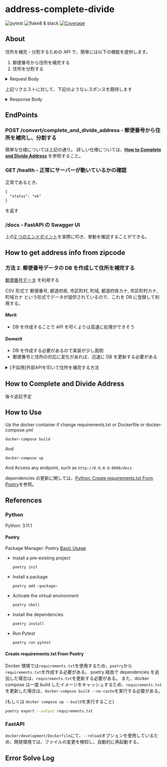 # address-complete-divide

![pytest](https://github.com/haruboring/address-complete-divide/actions/workflows/pytest.yml/badge.svg)
![flake8 & black](https://github.com/haruboring/address-complete-divide/actions/workflows/linter.yml/badge.svg)
[![Coverage](https://img.shields.io/endpoint?url=https://gist.githubusercontent.com/haruboring/9c19de175b7ce5bcfd2eb2ed26a60d40/raw/pytest-coverage-comment.json)](https://github.com/haruboring/address-complete-divide-api/actions/workflows/pytest.yml)

## About

住所を補完・分割するための API で、簡単には以下の機能を提供します。

1. 郵便番号から住所を補完する
2. 住所を分割する

<details><summary> Request Body </summary>

```json
{
  [
    {
      "zipcode": "105-0011",
      "address": "芝公園４丁目２−８"
    },
    {
      "zipcode": "",
      "address": "東京都千代田区千代田1番1号"
    },
    {
      "zipcode": "1000014",
      "address": "永田町１丁目７−１国会議事堂１２３号室"
    }
  ]
}
```

</details>

上記リクエストに対して、下記のようなレスポンスを期待します

<details><summary> Response Body </summary>

```json
{
  "completed_count": 2,
  "addresses": [
    {
      "prefecture": "東京都",
      "city": "港区",
      "town": "芝公園",
      "house_number": "4-2-8",
      "building_name": "",
      "room_number": ""
    },
    {
      "prefecture": "東京都",
      "city": "千代田区",
      "town": "千代田",
      "house_number": "1-1",
      "building_name": "",
      "room_number": ""
    },
    {
      "prefecture": "東京都",
      "city": "永田町",
      "town": "",
      "house_number": "1-7-1",
      "building_name": "国会議事堂",
      "room_number": "123号室"
    }
  ]
}
```

</details>

## EndPoints

### POST /convert/complete_and_divide_address - 郵便番号から住所を補完し、分割する

簡単な仕様については上記の通り。
詳しい仕様については、[**How to Complete and Divide Address**](#how-to-complete-and-divide-address) を参照すること。

### GET /health - 正常にサーバーが動いているかの確認

正常であるとき、

```
{
  "status": "ok"
}
```

を返す

### /docs - FastAPI の Swagger UI

上の[2 つのエンドポイント](#endpoints)を実際に叩き、挙動を確認することができる。

## How to get address info from zipcode

### 方法 2. 郵便番号データの DB を作成して住所を補完する

[郵便番号データ](http://zipcloud.ibsnet.co.jp/) を利用する

CSV 形式で
郵便番号, 都道府県, 市区町村, 町域, 都道府県カナ, 市区町村カナ, 町域カナ
という形式でデータが提供されているので、これを DB に登録して利用する。

#### Merit

- DB を作成することで API を叩くよりは高速に処理ができそう

#### Demerit

- DB を作成する必要があるので実装が少し面倒
- 郵便番号と住所の対応に変化があれば、迅速に DB を更新する必要がある


<details><summary> [不採用]外部APIを叩いて住所を補完する方法 </summary>

[郵便番号検索 API](http://zipcloud.ibsnet.co.jp/doc/api) を利用する

#### [利用規約](http://zipcloud.ibsnet.co.jp/rule/api)

<details><summary> 禁止事項 </summary>

> ユーザは、本 API の利用に際して、以下の各号に定める事項を行ってはならないものとします。
>
> 1. 形態の如何を問わず、本規約の定めに反する態様で本 API を利用すること
> 2. 本 API により提供される機能のみを提供することを目的とした対象サイトにおいて本 API を利用すること、およびこれと同視し得るような態様にて対象サイトにて本 API を利用すること
> 3. 法律、規則、条例等の制定法に反する行為、又はそれを勧誘・助長する行為
> 4. 虚偽の情報をコンテンツに掲載し、コンテンツ閲覧者を欺く行為
> 5. 当社または第三者の知的財産権その他の権利を侵害する内容
> 6. 本 API の運営、又はネットワークやシステムを妨害する行為
> 7. 当社が、過度若しくは不適切と判断する商用目的の宣伝・広告行為
> 8. 有害なコンピュータウィルス、コード、ファイル、プログラム等を開示する行為、若しくは開示されている場所について示唆する行為
> 9. 犯罪行為に関わる内容、差別的表現その他公序良俗に反する内容
> 10. アダルトコンテンツ、不潔またはグロテスクなコンテンツ等一般人が不快感を覚える内容その他青少年も含めた不特定多数のユーザによる閲覧に適さない内容
> 11. 選挙の事前運動、選挙運動またはこれらに類似する行為、および公職選挙法に抵触する行為
> 12. その他公序良俗、一般常識に反する行為
> 13. その他当社が不適切であると判断する行為

</details>

endpoint は次の通り https://zipcloud.ibsnet.co.jp/api/search

（例）郵便番号「7830060」で検索する場合
https://zipcloud.ibsnet.co.jp/api/search?zipcode=7830060

<details><summary> Response は以下の通り </summary>

```json
{
  "message": null,
  "results": [
    {
      "address1": "北海道",
      "address2": "美唄市",
      "address3": "上美唄町協和",
      "kana1": "ﾎｯｶｲﾄﾞｳ",
      "kana2": "ﾋﾞﾊﾞｲｼ",
      "kana3": "ｶﾐﾋﾞﾊﾞｲﾁｮｳｷｮｳﾜ",
      "prefcode": "1",
      "zipcode": "0790177"
    },
    {
      "address1": "北海道",
      "address2": "美唄市",
      "address3": "上美唄町南",
      "kana1": "ﾎｯｶｲﾄﾞｳ",
      "kana2": "ﾋﾞﾊﾞｲｼ",
      "kana3": "ｶﾐﾋﾞﾊﾞｲﾁｮｳﾐﾅﾐ",
      "prefcode": "1",
      "zipcode": "0790177"
    }
  ],
  "status": 200
}
```

</details>

#### Merit

- DB を作成する必要がないので実装が容易(多分)
- 郵便番号と住所の対応に変動があってもこちらで対応する必要がない

#### Demerit

- フロント -> API -> 郵便番号検索 API は少し冗長な気がする
  - ボトルネックになって方法 2 よりも実行時間がかかる
    - 1000個の住所について補完を行う際に、自前のDBを使うと30秒で終わる処理が、この方法だと5分以上かかる

</details>

## How to Complete and Divide Address

後々追記予定

## How to Use

Up the docker container
if change requirements.txt or Dockerfile or docker-compose.yml

```bash
docker-compose build
```

And

```bash
docker-compose up
```

And Access any endpoint, such as `http://0.0.0.0:8000/docs`

dependencies の更新に関しては、[Python: Create requirements.txt From Poetry](#create-requirementstxt-from-poetry)を参照。

## References

### Python

Python: 3.11.1

#### Poetry

Package Manager: Poetry [Basic Usage](https://python-poetry.org/docs/basic-usage/)

- Install a pre-existing project

  ```bash
  poetry init
  ```

- Install a package

  ```bash
  poetry add <package>
  ```

- Activate the virtual environment

  ```bash
  poetry shell
  ```

- Install the dependencies

  ```bash
  poetry install
  ```

- Run Pytest

  ```bash
  poetry run pytest
  ```

#### Create requirements.txt From Poetry

Docker 環境では`requirements.txt`を使用するため、`poetry`から`requirements.txt`を作成する必要がある。
poetry 経由で dependencies を追加した場合は、`requirements.txt`を更新する必要がある。
また、docker compose は一度 build したイメージをキャッシュするため、`requirements.txt`を更新した場合は、`docker-compose build --no-cache`を実行する必要がある。

(もしくは `docker compose up --build`を実行すること)

```bash
poetry export --output requirements.txt
```

### FastAPI

`docker/development/Dockerfile`にて、`--reload`オプションを使用しているため、開発環境では、ファイルの変更を検知し、自動的に再起動する。

## Error Solve Log
